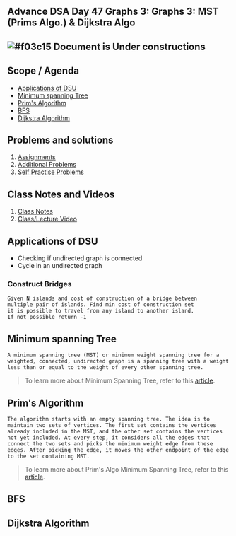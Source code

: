 ## Advance DSA Day 47 Graphs 3: Graphs 3: MST (Prims Algo.) & Dijkstra Algo

## ![#f03c15](https://placehold.co/15x15/f03c15/f03c15.png) Document is Under constructions

## Scope / Agenda

- [Applications of DSU](#applications-of-dsu)
- [Minimum spanning Tree](#minimum-spanning-tree)
- [Prim's Algorithm ](#prims-algorithm)
- [BFS](#bfs)
- [Dijkstra Algorithm](#dijkstra-algorithm)
  

## Problems and solutions

1. [Assignments]()
2. [Additional Problems]()
3. [Self Practise Problems]()

## Class Notes and Videos

1. [Class Notes](../../../class_Notes/Advance%20DSA%20Notes/47.%20graph3.pdf)
2. [Class/Lecture Video](https://youtu.be/2n-3ZIXwe3M)

## Applications of DSU
* Checking if undirected graph is connected
* Cycle in an undirected graph
### Construct Bridges
    Given N islands and cost of construction of a bridge between 
    multiple pair of islands. Find min cost of construction set 
    it is possible to travel from any island to another island. 
    If not possible return -1 
## Minimum spanning Tree
    A minimum spanning tree (MST) or minimum weight spanning tree for a weighted, connected, undirected graph is a spanning tree with a weight less than or equal to the weight of every other spanning tree. 
    
>To learn more about Minimum Spanning Tree, refer to this [article](https://www.geeksforgeeks.org/what-is-minimum-spanning-tree-mst/).
## Prim's Algorithm 
    The algorithm starts with an empty spanning tree. The idea is to maintain two sets of vertices. The first set contains the vertices already included in the MST, and the other set contains the vertices not yet included. At every step, it considers all the edges that connect the two sets and picks the minimum weight edge from these edges. After picking the edge, it moves the other endpoint of the edge to the set containing MST. 

>To learn more about Prim's Algo Minimum Spanning Tree, refer to this [article](https://www.geeksforgeeks.org/prims-minimum-spanning-tree-mst-greedy-algo-5/).

## BFS
## Dijkstra Algorithm
